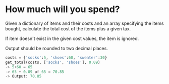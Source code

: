 # How much will you spend?

Given a dictionary of items and their costs and an array specifying the items bought,
calculate the total cost of the items plus a given tax.

If item doesn't exist in the given cost values, the item is ignored.

Output should be rounded to two decimal places.

```Python
costs = {'socks':5, 'shoes':60, 'sweater':30}
get_total(costs, ['socks', 'shoes'], 0.09)
-> 5+60 = 65
-> 65 + 0.09 of 65 = 70.85
-> Output: 70.85
```
